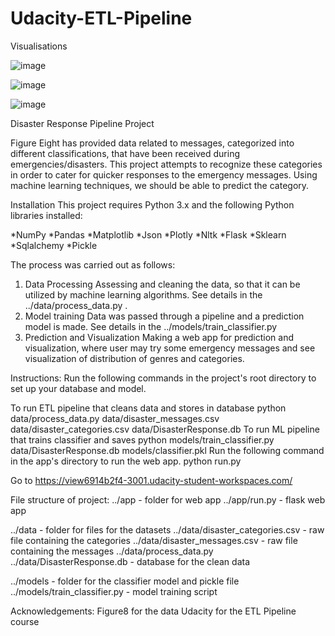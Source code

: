 # Udacity-ETL-Pipeline

Visualisations

![image](https://user-images.githubusercontent.com/33510119/116252267-b2542700-a76f-11eb-991c-1a29a1a54924.png)

![image](https://user-images.githubusercontent.com/33510119/116252431-da438a80-a76f-11eb-835d-1f2e02568892.png)

![image](https://user-images.githubusercontent.com/33510119/116252525-f2b3a500-a76f-11eb-99b6-0a3d72ee278d.png)

Disaster Response Pipeline Project

Figure Eight has provided data related to messages, categorized into different classifications, that have been received during emergencies/disasters. This project attempts to recognize these categories in order to cater for quicker responses to the emergency messages. Using machine learning techniques, we should be able to predict the category.

Installation
This project requires Python 3.x and the following Python libraries installed:

*NumPy
*Pandas
*Matplotlib
*Json
*Plotly
*Nltk
*Flask
*Sklearn
*Sqlalchemy
*Pickle

The process was carried out as follows:
1.	Data Processing Assessing and cleaning the data, so that it can be utilized by machine learning algorithms. See details in the ../data/process_data.py .
2.	Model training Data was passed through a pipeline and a prediction model is made. See details in the ../models/train_classifier.py 
3.	Prediction and Visualization Making a web app for prediction and visualization, where user may try some emergency messages and see visualization of distribution of genres and categories.

Instructions:
Run the following commands in the project's root directory to set up your database and model.

To run ETL pipeline that cleans data and stores in database python data/process_data.py data/disaster_messages.csv data/disaster_categories.csv data/DisasterResponse.db
To run ML pipeline that trains classifier and saves python models/train_classifier.py data/DisasterResponse.db models/classifier.pkl
Run the following command in the app's directory to run the web app. python run.py

Go to https://view6914b2f4-3001.udacity-student-workspaces.com/

File structure of project:
../app - folder for web app
../app/run.py - flask web app

../data - folder for files for the datasets
../data/disaster_categories.csv - raw file containing the categories
../data/disaster_messages.csv - raw file containing the messages
../data/process_data.py
../data/DisasterResponse.db - database for the clean data

../models - folder for the classifier model and pickle file
../models/train_classifier.py - model training script

Acknowledgements:
Figure8 for the data
Udacity for the ETL Pipeline course 

